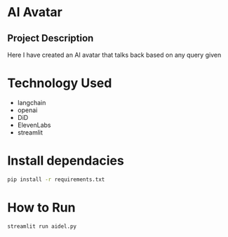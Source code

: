 # AI Avatar

## Project Description
Here I have created an AI avatar that talks back based on any query given

# Technology Used
- langchain 
- openai
- DiD
- ElevenLabs
- streamlit

# Install dependacies
```bash
pip install -r requirements.txt
```

# How to Run
```bash
streamlit run aidel.py
```
